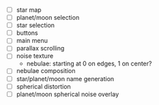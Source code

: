 - [ ] star map
- [ ] planet/moon selection
- [ ] star selection
- [ ] buttons
- [ ] main menu
- [ ] parallax scrolling
- [ ] noise texture
  - nebulae: starting at 0 on edges, 1 on center?
- [ ] nebulae composition
- [ ] star/planet/moon name generation
- [ ] spherical distortion
- [ ] planet/moon spherical noise overlay
